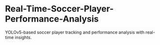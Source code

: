 # Real-Time-Soccer-Player-Performance-Analysis
YOLOv5-based soccer player tracking and performance analysis with real-time insights.
